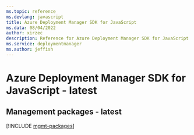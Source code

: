 ```yaml
---
ms.topic: reference
ms.devlang: javascript
title: Azure Deployment Manager SDK for JavaScript
ms.data: 08/04/2022
author: xirzec
description: Reference for Azure Deployment Manager SDK for JavaScript
ms.service: deploymentmanager
ms.author: jeffish
---
```

# Azure Deployment Manager SDK for JavaScript - latest

## Management packages - latest
[!INCLUDE [mgmt-packages](deployment-manager-mgmt-index.md)]